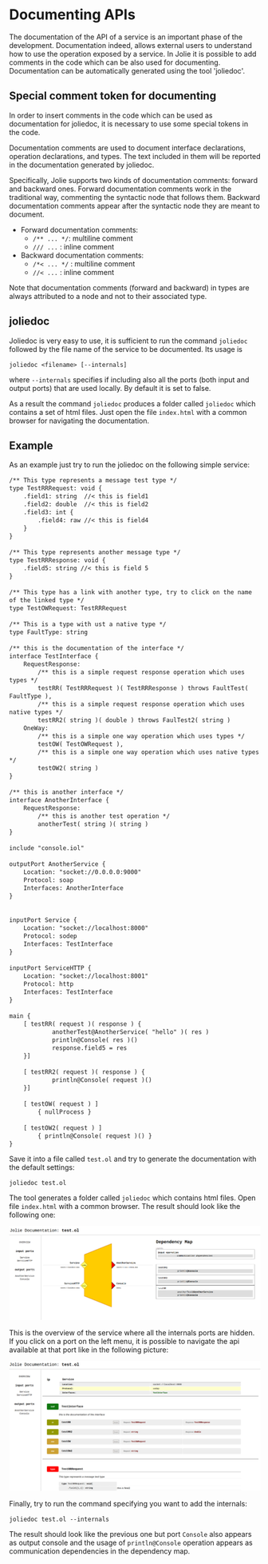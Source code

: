 # Documenting APIs

The documentation of the API of a service is an important phase of the development. Documentation indeed, allows external users to understand how to use the operation exposed by a service. In Jolie it is possible to add comments in the code which can be also used for documenting. Documentation can be automatically generated using the tool 'joliedoc'.

## Special comment token for documenting

In order to insert comments in the code which can be used as documentation for joliedoc, it is necessary to use some special tokens in the code.

Documentation comments are used to document interface declarations, operation declarations, and types. The text included in them will be reported in the documentation generated by joliedoc.

Specifically, Jolie supports two kinds of documentation comments: forward and backward ones. Forward documentation comments work in the traditional way, commenting the syntactic node that follows them. Backward documentation comments appear after the syntactic node they are meant to document.

* Forward documentation comments:
    * `/** ... */`: multiline comment
    * `/// ...` : inline comment
* Backward documentation comments:
    * `/*< ... */` : multiline comment
    * `//< ...` : inline comment

Note that documentation comments \(forward and backward\) in types are always attributed to a node and not to their associated type.

## joliedoc

Joliedoc is very easy to use, it is sufficient to run the command `joliedoc` followed by the file name of the service to be documented. Its usage is

```jolie
joliedoc <filename> [--internals]
```

where `--internals` specifies if including also all the ports \(both input and output ports\) that are used locally. By default it is set to false.

As a result the command `joliedoc` produces a folder called `joliedoc` which contains a set of html files. Just open the file `index.html` with a common browser for navigating the documentation.

## Example

As an example just try to run the joliedoc on the following simple service:

```jolie
/** This type represents a message test type */
type TestRRRequest: void {
    .field1: string  //< this is field1
    .field2: double  //< this is field2
    .field3: int {
        .field4: raw //< this is field4
    }
}

/** This type represents another message type */
type TestRRResponse: void {
    .field5: string //< this is field 5
}

/** This type has a link with another type, try to click on the name of the linked type */
type TestOWRequest: TestRRRequest

/** This is a type with ust a native type */
type FaultType: string

/** this is the documentation of the interface */
interface TestInterface {
    RequestResponse:
        /** this is a simple request response operation which uses types */
        testRR( TestRRRequest )( TestRRResponse ) throws FaultTest( FaultType ),
        /** this is a simple request response operation which uses native types */
        testRR2( string )( double ) throws FaulTest2( string )
    OneWay:
        /** this is a simple one way operation which uses types */
        testOW( TestOWRequest ),
        /** this is a simple one way operation which uses native types */
        testOW2( string )
}

/** this is another interface */
interface AnotherInterface {
    RequestResponse:
        /** this is another test operation */
        anotherTest( string )( string )
}

include "console.iol"

outputPort AnotherService {
    Location: "socket://0.0.0.0:9000"
    Protocol: soap
    Interfaces: AnotherInterface
}


inputPort Service {
    Location: "socket://localhost:8000"
    Protocol: sodep
    Interfaces: TestInterface
}

inputPort ServiceHTTP {
    Location: "socket://localhost:8001"
    Protocol: http
    Interfaces: TestInterface
}

main {
    [ testRR( request )( response ) {
            anotherTest@AnotherService( "hello" )( res )
            println@Console( res )()
            response.field5 = res
    }]

    [ testRR2( request )( response ) {
            println@Console( request )()
    }]

    [ testOW( request ) ]
        { nullProcess }

    [ testOW2( request ) ]
        { println@Console( request )() }
}
```

Save it into a file called `test.ol` and try to generate the documentation with the default settings:

```jolie
joliedoc test.ol
```

The tool generates a folder called `joliedoc` which contains html files. Open file `index.html` with a common browser. The result should look like the following one:

![](../../assets/image/joliedoc-overview.png)

This is the overview of the service where all the internals ports are hidden. If you click on a port on the left menu, it is possible to navigate the api available at that port like in the following picture:

![](../../assets/image/joliedoc-ip.png)

Finally, try to run the command specifying you want to add the internals:

```jolie
joliedoc test.ol --internals
```

The result should look like the previous one but port `Console` also appears as output console and the usage of `println@Console` operation appears as communication dependencies in the dependency map.
